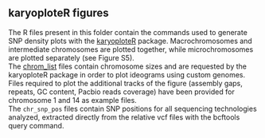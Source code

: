 ## karyoploteR figures

The R files present in this folder contain the commands used to generate SNP density plots with the [karyoploteR](https://bernatgel.github.io/karyoploter_tutorial/) package. Macrochromosomes and intermediate chromosomes are plotted together, while microchromosomes are plotted separately (see Figure S5). <br />
The [chrom_list](https://github.com/SwallowGenomics/BarnSwallow/blob/main/Plots%20and%20figures/FIGURE%203/panel_B/macro_interm_chromosomes/chrom_list.ls) files contain chromosome sizes and are requested by the karyoploteR package in order to plot ideograms using custom genomes. <br />
Files required to plot the additional tracks of the figure (assembly gaps, repeats, GC content, Pacbio reads coverage) have been provided for chromosome 1 and 14 as example files. <br />
The `chr_snp_pos` files contain SNP positions for all sequencing technologies analyzed, extracted directly from the relative vcf files with the bcftools query command.
